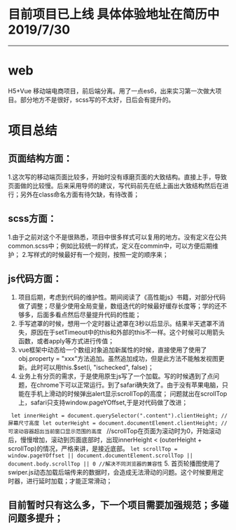 # 目前项目已上线 具体体验地址在简历中 2019/7/30
---------------------------------------------------------------------------------------------------------------
# web
H5+Vue 移动端电商项目，前后端分离。用了一点es6，出来实习第一次做大项目。部分地方不是很好，scss写的不太好，日后会有提升的。


# 项目总结
## 页面结构方面：
1.这次写的移动端页面比较多，开始时没有琢磨页面的大致结构。直接上手，导致页面做的比较慢。后来采用导师的建议，写代码前先在纸上画出大致结构然后在进行；另外在class命名方面有待欠缺，有待改善；

## scss方面：
1.由于之前对这个不是很熟悉，项目中很多样式可以复用的地方。没有定义在公共common.scss中；例如比较统一的样式，定义在commin中，可以方便后期维护；
2.写样式的时候最好有一个规则，按照一定的顺序来；

## js代码方面：
1. 项目后期，考虑到代码的维护性。期间阅读了《高性能js》书籍，对部分代码做了调整；尽量少使用全局变量，数组迭代的时候最好缓存长度等；学的还不够多，后面多看点然后尽量提升代码的性能；
2. 手写遮罩的时候，想用一个定时器让遮罩在3秒以后显示。结果半天遮罩不消失，原因在于setTimeout中的this和外部的this不一样。这个时候可以用箭头函数，或者apply等方式进行传值；
3. vue框架中动态给一个数组对象追加新属性的时候，直接使用了使用了obj.property = "xxx"方法追加。虽然追加成功，但是此方法不能触发视图更新。此时可以用this.$set(i, "ischecked", false)；
4. 业务上有分页的需求，于是使用原生js写了一个加载。写的时候遇到了点问题，在chrome下可以正常运行。到了safari确失效了。由于没有苹果电脑，只能在手机上滑动的时候弹出alert显示scrollTop的高度；
问题就出在scrollTop上，safari只支持window.pageYOffset,于是对代码做了改进；

` 
 let innerHeight = document.querySelector(".content").clientHeight; //屏幕尺寸高度
 let outerHeight = document.documentElement.clientHeight; //可滚动容器超出当前窗口显示范围的高度 
`
//scrollTop在页面为滚动时为0，开始滚动后，慢慢增加，滚动到页面底部时，出现innerHeight < (outerHeight + scrollTop)的情况，严格来讲，是接近底部。
`
 let scrollTop = window.pageYOffset || document.documentElement.scrollTop || document.body.scrollTop || 0 //解决不同浏览器的兼容性
`
5. 首页轮播图使用了swiper.js动态加载后端传来的数据时，会造成无法滑动的问题。这个时候要用定时器，进行延时加载；才能正常滑动；

## 目前暂时只有这么多，下一个项目需要加强规范；多碰问题多提升；
